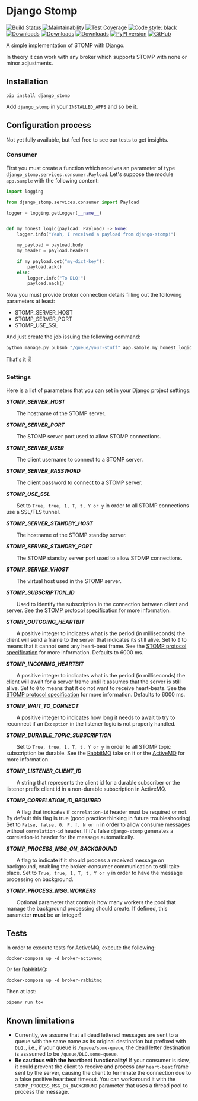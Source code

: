 # Django Stomp

[![Build Status](https://dev.azure.com/juntos-somos-mais-loyalty/python/_apis/build/status/django-stomp?branchName=master)](https://dev.azure.com/juntos-somos-mais-loyalty/python/_build/latest?definitionId=23&branchName=master)
[![Maintainability](https://api.codeclimate.com/v1/badges/381136911e038d1a6887/maintainability)](https://codeclimate.com/github/juntossomosmais/django-stomp/maintainability)
[![Test Coverage](https://api.codeclimate.com/v1/badges/381136911e038d1a6887/test_coverage)](https://codeclimate.com/github/juntossomosmais/django-stomp/test_coverage)
[![Code style: black](https://img.shields.io/badge/code%20style-black-000000.svg)](https://github.com/ambv/black)
[![Downloads](https://pepy.tech/badge/django-stomp)](https://pepy.tech/project/django-stomp)
[![Downloads](https://pepy.tech/badge/django-stomp/month)](https://pepy.tech/project/django-stomp/month)
[![Downloads](https://pepy.tech/badge/django-stomp/week)](https://pepy.tech/project/django-stomp/week)
[![PyPI version](https://badge.fury.io/py/django-stomp.svg)](https://badge.fury.io/py/django-stomp)
[![GitHub](https://img.shields.io/github/license/mashape/apistatus.svg)](https://github.com/juntossomosmais/django-stomp/blob/master/LICENSE)

A simple implementation of STOMP with Django.

In theory it can work with any broker which supports STOMP with none or minor adjustments.

## Installation

`pip install django_stomp`

Add `django_stomp` in your `INSTALLED_APPS` and so be it.

## Configuration process

Not yet fully available, but feel free to see our tests to get insights.

### Consumer

First you must create a function which receives an parameter of type `django_stomp.services.consumer.Payload`. Let's suppose the module `app.sample` with the following content:

```python
import logging

from django_stomp.services.consumer import Payload

logger = logging.getLogger(__name__)


def my_honest_logic(payload: Payload) -> None:
    logger.info("Yeah, I received a payload from django-stomp!")

    my_payload = payload.body
    my_header = payload.headers

    if my_payload.get("my-dict-key"):
        payload.ack()
    else:
        logger.info("To DLQ!")
        payload.nack()
```

Now you must provide broker connection details filling out the following parameters at least:

- STOMP_SERVER_HOST
- STOMP_SERVER_PORT
- STOMP_USE_SSL

And just create the job issuing the following command:

```bash
python manage.py pubsub "/queue/your-stuff" app.sample.my_honest_logic
```

That's it ✌️

### Settings

Here is a list of parameters that you can set in your Django project settings:

***STOMP_SERVER_HOST***

  The hostname of the STOMP server.

***STOMP_SERVER_PORT***
    
  The STOMP server port used to allow STOMP connections.

***STOMP_SERVER_USER***
    
  The client username to connect to a STOMP server.

***STOMP_SERVER_PASSWORD***
    
  The client password to connect to a STOMP server.

***STOMP_USE_SSL***
    
  Set to ``True, true, 1, T, t, Y or y`` in order to all STOMP connections use a SSL/TLS tunnel.

***STOMP_SERVER_STANDBY_HOST***
    
  The hostname of the STOMP standby server.

***STOMP_SERVER_STANDBY_PORT***
    
  The STOMP standby server port used to allow STOMP connections.

***STOMP_SERVER_VHOST***
    
  The virtual host used in the STOMP server.

***STOMP_SUBSCRIPTION_ID***
    
  Used to identify the subscription in the connection between client and server. See the [STOMP protocol specification
](https://stomp.github.io/stomp-specification-1.1.html#SUBSCRIBE_id_Header) for more information.

***STOMP_OUTGOING_HEARTBIT***
    
  A positive integer to indicates what is the period (in milliseconds) the client will send a frame to the server 
that indicates its still alive. Set to ``0`` to means that it cannot send any heart-beat frame. See the [STOMP 
protocol specification](https://stomp.github.io/stomp-specification-1.1.html#Heart-beating) for more information.
Defaults to 6000 ms.

***STOMP_INCOMING_HEARTBIT***
    
  A positive integer to indicates what is the period (in milliseconds) the client will await for a server frame until 
it assumes that the server is still alive. Set to ``0`` to means that it do not want to receive heart-beats. See 
the [STOMP protocol specification](https://stomp.github.io/stomp-specification-1.1.html#Heart-beating) for more 
information. Defaults to 6000 ms.

***STOMP_WAIT_TO_CONNECT***
    
  A positive integer to indicates how long it needs to await to try to reconnect if an `Exception` in the listener 
logic is not properly handled.

***STOMP_DURABLE_TOPIC_SUBSCRIPTION***
    
  Set to ``True, true, 1, T, t, Y or y`` in order to all STOMP topic subscription be durable. See the [RabbitMQ](
https://www.rabbitmq.com/stomp.html#d.dts) take on it or the
[ActiveMQ](https://activemq.apache.org/how-do-durable-queues-and-topics-work) for more information.

***STOMP_LISTENER_CLIENT_ID***
    
  A string that represents the client id for a durable subscriber or the listener prefix client id in a non-durable 
subscription in ActiveMQ.

***STOMP_CORRELATION_ID_REQUIRED***
    
  A flag that indicates if `correlation-id` header must be required or not. By default this flag is true (good practice 
thinking in future troubleshooting). 
Set to ``False, false, 0, F, f, N or n`` in order to allow consume messages without `correlation-id` header. If it's 
false `django-stomp` generates a correlation-id header for the message automatically.

***STOMP_PROCESS_MSG_ON_BACKGROUND***

  A flag to indicate if it should process a received message on background, enabling the broker-consumer communication 
to still take place.
  Set to ``True, true, 1, T, t, Y or y`` in order to have the message processing on background.

***STOMP_PROCESS_MSG_WORKERS***

  Optional parameter that controls how many workers the pool that manage the background processing should create. If
defined, this parameter **must** be an integer!

## Tests

In order to execute tests for ActiveMQ, execute the following:

    docker-compose up -d broker-activemq
    
Or for RabbitMQ:

    docker-compose up -d broker-rabbitmq
    
Then at last:

    pipenv run tox


## Known limitations

* Currently, we assume that all dead lettered messages are sent to a queue with the same name as its original 
destination but prefixed with `DLQ.`, i.e., if your queue is `/queue/some-queue`, the dead letter destination is 
asssumed to be `/queue/DLQ.some-queue`.
* **Be cautious with the heartbeat functionality**! If your consumer is slow, it could prevent the client to receive 
and process any `heart-beat` frame sent by the server, causing the client to terminate the connection due to a false 
positive heartbeat timeout. You can workaround it with the `STOMP_PROCESS_MSG_ON_BACKGROUND` parameter that uses a
thread pool to process the message.
